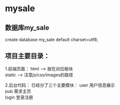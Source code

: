# mysale

<h2>数据库my_sale</h2>
create database my_sale default charset=utf8;


<h2>项目主要目录：</h2>
1.前端页面：
html --> 放在对应板块<br>
static --> 注意js/css/images的路径

2.后台代码：
已经分了三个主要模块：
user	用户信息展示<br>
pub		需求主页<br>
login	登录注册<br>
